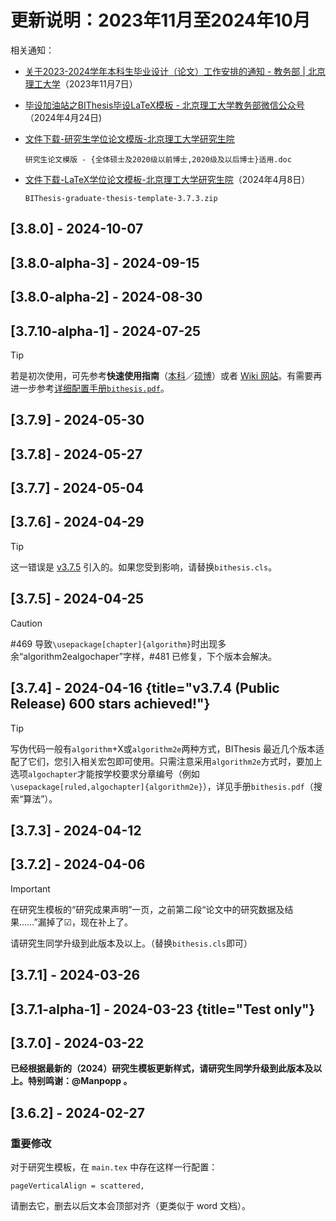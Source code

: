 # 更新说明：2023年11月至2024年10月

相关通知：

- [关于2023-2024学年本科生毕业设计（论文）工作安排的通知 - 教务部 | 北京理工大学](https://jwb.bit.edu.cn//tzgg/209ca646b5a84480b460faf21fb3d6e3.htm)（2023年11月7日）

- [毕设加油站之BIThesis毕设LaTeX模板 - 北京理工大学教务部微信公众号](https://mp.weixin.qq.com/s/I1SsP9VSaQ90a_2tW4zQUg)（2024年4月24日)

- [文件下载-研究生学位论文模版-北京理工大学研究生院](https://web.archive.org/web/20240806045855/https://grd.bit.edu.cn/xwgz/xwgz2/wjxz_xwgz/b119746.htm)

  `研究生论文模版 - {全体硕士及2020级以前博士,2020级及以后博士}适用.doc`

- [文件下载-LaTeX学位论文模板-北京理工大学研究生院](https://web.archive.org/web/20240921003837/https://grd.bit.edu.cn/xwgz/xwgz2/wjxz_xwgz/b117824.htm)（2024年4月8日）

  `BIThesis-graduate-thesis-template-3.7.3.zip`

## [3.8.0] - 2024-10-07

## [3.8.0-alpha-3] - 2024-09-15

## [3.8.0-alpha-2] - 2024-08-30

## [3.7.10-alpha-1] - 2024-07-25

> [!TIP]
> 若是初次使用，可先参考**快速使用指南**（[本科][undergraduate-handbook]／[硕博][graduate-handbook]）或者 [Wiki 网站](https://bithesis.bitnp.net/)。有需要再进一步参考[详细配置手册`bithesis.pdf`][bithesis-pdf]。

[undergraduate-handbook]: https://github.com/BITNP/BIThesis/releases/download/v3.7.10-alpha-1/undergraduate-handbook.pdf
[graduate-handbook]: https://github.com/BITNP/BIThesis/releases/download/v3.7.10-alpha-1/graduate-handbook.pdf
[bithesis-pdf]: https://github.com/BITNP/BIThesis/releases/download/v3.7.10-alpha-1/bithesis.pdf

## [3.7.9] - 2024-05-30

## [3.7.8] - 2024-05-27

## [3.7.7] - 2024-05-04

## [3.7.6] - 2024-04-29

> [!TIP]
>
> 这一错误是 [v3.7.5](https://github.com/BITNP/BIThesis/releases/tag/v3.7.5) 引入的。如果您受到影响，请替换`bithesis.cls`。

## [3.7.5] - 2024-04-25

> [!CAUTION]
>
> #469 导致`\usepackage[chapter]{algorithm}`时出现多余“algorithm2ealgochaper”字样，#481 已修复，下个版本会解决。

## [3.7.4] - 2024-04-16 {title="v3.7.4 (Public Release) 600 stars achieved!"}

> [!TIP]
>
> 写伪代码一般有`algorithm`+X或`algorithm2e`两种方式，BIThesis 最近几个版本适配了它们，您引入相关宏包即可使用。只需注意采用`algorithm2e`方式时，要加上选项`algochapter`才能按学校要求分章编号（例如`\usepackage[ruled,algochapter]{algorithm2e}`），详见手册`bithesis.pdf`（搜索“算法”）。

## [3.7.3] - 2024-04-12

## [3.7.2] - 2024-04-06

> [!IMPORTANT]
>
> 在研究生模板的“研究成果声明”一页，之前第二段“论文中的研究数据及结果……”漏掉了☑，现在补上了。
>
> 请研究生同学升级到此版本及以上。（替换`bithesis.cls`即可）

## [3.7.1] - 2024-03-26

## [3.7.1-alpha-1] - 2024-03-23 {title="Test only"}

## [3.7.0] - 2024-03-22

**已经根据最新的（2024）研究生模板更新样式，请研究生同学升级到此版本及以上。特别鸣谢：@Manpopp 。**

## [3.6.2] - 2024-02-27

### 重要修改

对于研究生模板，在 `main.tex` 中存在这样一行配置：

```
pageVerticalAlign = scattered,
```

请删去它，删去以后文本会顶部对齐（更类似于 word 文档）。
